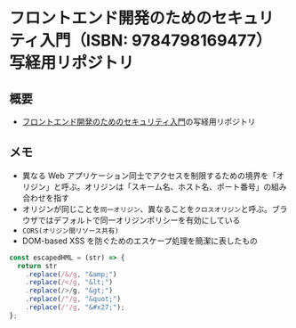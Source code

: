 # フロントエンド開発のためのセキュリティ入門（ISBN: 9784798169477） 写経用リポジトリ

## 概要

- [フロントエンド開発のためのセキュリティ入門](https://www.shoeisha.co.jp/book/detail/9784798169477)の写経用リポジトリ

## メモ

- 異なる Web アプリケーション同士でアクセスを制限するための境界を「オリジン」と呼ぶ。オリジンは「スキーム名、ホスト名、ポート番号」の組み合わせを指す
- オリジンが同じことを`同一オリジン`、異なることを`クロスオリジン`と呼ぶ。ブラウザではデフォルトで同一オリジンポリシーを有効にしている
- `CORS(オリジン間リソース共有)`
- DOM-based XSS を防ぐためのエスケープ処理を簡潔に表したもの

```js
const escapedHML = (str) => {
  return str
    .replace(/&/g, "&amp;")
    .replace(/</g, "&lt;")
    .replace(/>/g, "&gt;")
    .replace(/"/g, "&quot;")
    .replace(/'/g, "&#x27;");
};
```
